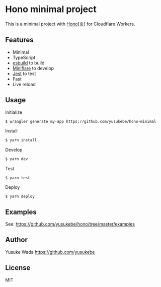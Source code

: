 # Hono minimal project

This is a minimal project with [Hono[炎]](https://github.com/yusukebe/hono/) for Cloudflare Workers.

## Features

- Minimal
- TypeScript
- [esbuild](https://github.com/evanw/esbuild) to build
- [Miniflare](https://github.com/cloudflare/miniflare) to develop
- [Jest](https://jestjs.io/ja/) to test
- Fast
- Live reload

## Usage

Initialize

```sh
$ wrangler generate my-app https://github.com/yusukebe/hono-minimal
```

Install

```sh
$ yarn install

```

Develop

```sh
$ yarn dev
```

Test

```
$ yarn test
```

Deploy

```
$ yarn deploy
```

## Examples

See: <https://github.com/yusukebe/hono/tree/master/examples>

## Author

Yusuke Wada <https://github.com/yusukebe>

## License

MIT
